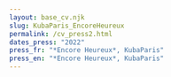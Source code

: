 ```yaml
---
layout: base_cv.njk
slug: KubaParis_EncoreHeureux
permalink: /cv_press2.html
dates_press: "2022"
press_fr: "*Encore Heureux*, KubaParis"
press_en: "*Encore Heureux*, KubaParis"
---
```

